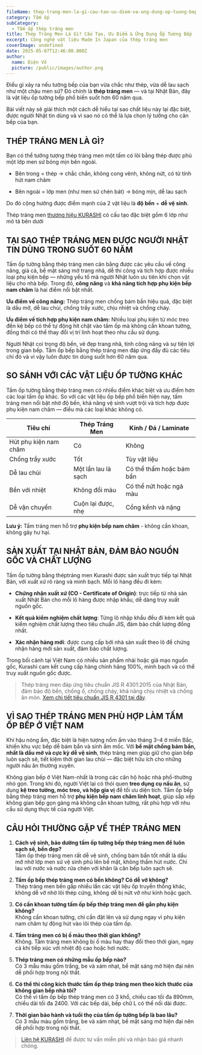 ```yaml
---
fileName: thep-trang-men-la-gi-cau-tao-uu-diem-va-ung-dung-op-tuong-bep
category: Tấm ốp
subCategory:
  - Tấm ốp thép tráng men
title: Thép Tráng Men Là Gì? Cấu Tạo, Ưu Điểm & Ứng Dụng Ốp Tường Bếp
excerpt: Công nghệ vật liệu Made In Japan của thép tráng men
coverImage: undefined
date: 2025-05-07T12:46:00.000Z
author:
  name: Diện Võ
  picture: /public/images/author.png
---
```

Điều gì xảy ra nếu tường bếp của bạn vừa chắc như thép, vừa dễ lau sạch như một chậu men sứ? Đó chính là **thép tráng men** — và tại Nhật Bản, đây là vật liệu ốp tường bếp phổ biến suốt hơn 60 năm qua.

Bài viết này sẽ giải thích một cách dễ hiểu tại sao chất liệu này lại đặc biệt, được người Nhật tin dùng và vì sao nó có thể là lựa chọn lý tưởng cho căn bếp của bạn.

## THÉP TRÁNG MEN LÀ GÌ?

Bạn có thể tưởng tượng thép tráng men một tấm có lõi bằng thép được phủ một lớp men sứ bóng mịn bên ngoài.

*   Bên trong = thép → chắc chắn, không cong vênh, không nứt, có từ tính hút nam châm
    
*   Bên ngoài = lớp men (như men sứ chén bát) → bóng mịn, dễ lau sạch
    

Do đó cộng hưởng được điểm mạnh của 2 vật liệu là **độ bền** + **dễ vệ sinh**.

Thép tráng men [thương hiệu KURASHI](https://www.kurashi.com.vn/) có cấu tạo đặc biệt gồm 6 lớp như mô tả bên dưới

## TẠI SAO THÉP TRÁNG MEN ĐƯỢC NGƯỜI NHẬT TIN DÙNG TRONG SUỐT 60 NĂM

Tấm ốp tường bằng thép tráng men cân bằng được các yêu cầu về công năng, giá cả, bề mặt sáng mờ trang nhã, dễ thi công và tích hợp được nhiều loại phụ kiện bếp — những yếu tố mà người Nhật luôn ưu tiên khi chọn vật liệu cho nhà bếp. Trong đó, **công năng** và **khả năng tích hợp phụ kiện bếp nam châm** là hai điểm nổi bật nhất.

**Ưu điểm về công năng:** Thép tráng men chống bám bẩn hiệu quả, đặc biệt là dầu mỡ, dễ lau chùi, chống trầy xước, chịu nhiệt và chống cháy.

**Ưu điểm về tích hợp phụ kiện nam châm:** Nhiều loại phụ kiện từ móc treo đến kệ bếp có thể tự động hít chặt vào tấm ốp mà không cần khoan tường, đồng thời có thể thay đổi vị trí linh hoạt theo nhu cầu sử dụng.

Người Nhật coi trọng độ bền, vẻ đẹp trang nhã, tính công năng và sự tiện lợi trong gian bếp. Tấm ốp bếp bằng thép tráng men đáp ứng đầy đủ các tiêu chí đó và vì vậy luôn được tin dùng suốt hơn 60 năm qua.

## SO SÁNH VỚI CÁC VẬT LIỆU ỐP TƯỜNG KHÁC

Tấm ốp tường bằng thép tráng men có nhiều điểm khác biệt và ưu điểm hơn các loại tấm ốp khác. So với các vật liệu ốp bếp phổ biến hiện nay, tấm tráng men nổi bật nhờ độ bền, khả năng vệ sinh vượt trội và tích hợp được phụ kiện nam châm — điều mà các loại khác không có.

| **Tiêu chí** | **Thép Tráng Men** | **Kính / Đá / Laminate** |
| --- | --- | --- |
| Hút phụ kiện nam châm | Có  | Không |
| Chống trầy xước | Tốt | Tùy vật liệu |
| Dễ lau chùi | Một lần lau là sạch | Có thể thấm hoặc bám bẩn |
| Bền với nhiệt | Không đổi màu | Có thể nứt hoặc ngả màu |
| Dễ vận chuyển | Cuộn lại được, nhẹ | Cồng kềnh và nặng |

**Lưu ý:** Tấm tráng men hỗ trợ **phụ kiện bếp nam châm** - không cần khoan, không gây hư hại.

## SẢN XUẤT TẠI NHẬT BẢN, ĐẢM BẢO NGUỒN GỐC VÀ CHẤT LƯỢNG

Tấm ốp tường bằng théptráng men Kurashi được sản xuất trực tiếp tại Nhật Bản, với xuất xứ rõ ràng và minh bạch. Mỗi lô hàng đều đi kèm:

*   **Chứng nhận xuất xứ (CO - Certificate of Origin)**: trực tiếp từ nhà sản xuất Nhật Bản cho mỗi lô hàng được nhập khẩu, dễ dàng truy xuất nguồn gốc.
    
*   **Kết quả kiểm nghiệm chất lượng**: Từng lô nhập khẩu đều đi kèm kết quả kiểm nghiệm chất lượng theo tiêu chuẩn JIS, đảm bảo chất lượng đồng nhất.
    
*   **Xác nhận hàng mới**: được cung cấp bởi nhà sản xuất theo lô để chứng nhận hàng mới sản xuất, đảm bảo chất lượng.
    

Trong bối cảnh tại Việt Nam có nhiều sản phẩm nhái hoặc giả mạo nguồn gốc, Kurashi cam kết cung cấp hàng chính hãng 100%, minh bạch và có thể truy xuất nguồn gốc được.

> Thép tráng men đáp ứng tiêu chuẩn JIS R 4301:2015 của Nhật Bản, đảm bảo độ bền, chống ố, chống cháy, khả năng chịu nhiệt và chống ăn mòn. [Xem chi tiết tiêu chuẩn JIS R 4301 tại đây](https://kikakurui.com/r4/R4301-2015-01.html).

## VÌ SAO THÉP TRÁNG MEN PHÙ HỢP LÀM TẤM ỐP BẾP Ở VIỆT NAM

Khí hậu nóng ẩm, đặc biệt là hiện tượng nồm ẩm vào tháng 3–4 ở miền Bắc, khiến khu vực bếp dễ bám bẩn và sinh ẩm mốc. Với **bề mặt chống bám bẩn, nhất là dầu mỡ và cực kỳ dễ vệ sinh**, thép tráng men giúp giữ cho gian bếp luôn sạch sẽ, tiết kiệm thời gian lau chùi — đặc biệt hữu ích cho những người nấu ăn thường xuyên.

Không gian bếp ở Việt Nam-nhất là trong các căn hộ hoặc nhà phố-thường nhỏ gọn. Trong khi đó, người Việt lại có thói quen **treo dụng cụ nấu ăn**, sử dụng **kệ treo tường, móc treo, và hộp gia vị** để tối ưu diện tích. Tấm ốp bếp bằng thép tráng men hỗ trợ **phụ kiện bếp nam châm linh hoạt**, giúp sắp xếp không gian bếp gọn gàng mà không cần khoan tường, rất phù hợp với nhu cầu sử dụng thực tế của người Việt.

## CÂU HỎI THƯỜNG GẶP VỀ THÉP TRÁNG MEN

1.  **Cách vệ sinh, bảo dưỡng tấm ốp tường bếp thép tráng men để luôn sạch sẽ, bền đẹp?**  
    Tấm ốp thép tráng men rất dễ vệ sinh, chống bám bẩn tốt nhất là dầu mỡ nhờ lớp men sứ vệ sinh phủ lên bề mặt, không thấm hút nước. Chỉ lau với nước và nước rửa chén với khăn là căn bếp luôn sạch sẽ.
    
2.  **Tấm ốp bếp thép tráng men có bền không? Có dễ vỡ không?**  
    Thép tráng men bền gấp nhiều lần các vật liệu ốp truyền thống khác, không dễ vỡ nhờ lõi thép cứng, không dễ bị nứt vỡ như kính hoặc gạch.
    
3.  **Có cần khoan tường tấm ốp bếp thép tráng men để gắn phụ kiện không?**  
    Không cần khoan tường, chỉ cần đặt lên và sử dụng ngay vì phụ kiện nam châm tự động hút vào lõi thép của tấm ốp.
    
4.  **Tấm tráng men có bị ố màu theo thời gian không?**  
    Không. Tấm tráng men không bị ố màu hay thay đổi theo thời gian, ngay cả khi tiếp xúc với nhiệt độ cao hoặc hơi nước.
    
5.  **Thép tráng men có những mẫu ốp bếp nào?**  
    Có 3 mẫu màu gồm trắng, be và xám nhạt, bề mặt sáng mờ hiện đại nên dễ phối hợp trong nội thất.
    
6.  **Có thể thi công kích thước tấm ốp thép tráng men theo kích thước của không gian bếp nhà tôi?**  
    Có thể vì tấm ốp bếp thép tráng men có 3 khổ, chiều cao tối đa 890mm, chiều dài tối đa 2400. Với các bếp dài, bếp chữ L có thể nối dài được.
    
7.  **Thời gian bảo hành và tuổi thọ của tấm ốp tường bếp là bao lâu?**  
    Có 3 mẫu màu gồm trắng, be và xám nhạt, bề mặt sáng mờ hiện đại nên dễ phối hợp trong nội thất.
    

> [Liên hệ KURASHI](https://www.kurashi.com.vn/lien-he) để được tư vấn miễn phí và nhận báo giá nhanh chóng.